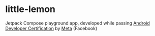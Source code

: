 # little-lemon

Jetpack Compose playground app, developed while passing [Android Developer Certification](https://www.coursera.org/professional-certificates/meta-android-developer) by [Meta](https://about.meta.com/company-info/) (Facebook)
